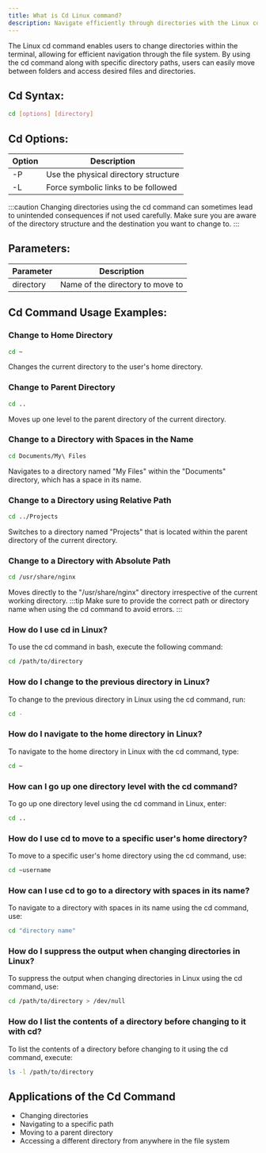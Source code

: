 ```yaml
---
title: What is Cd Linux command?
description: Navigate efficiently through directories with the Linux cd command. Learn how to change directories quickly in the terminal.
---
```


The Linux cd command enables users to change directories within the terminal, allowing for efficient navigation through the file system. By using the cd command along with specific directory paths, users can easily move between folders and access desired files and directories.

## Cd Syntax:
```bash
cd [options] [directory]
```

## Cd Options:
| Option | Description                         |
|--------|-------------------------------------|
| -P     | Use the physical directory structure|
| -L     | Force symbolic links to be followed |

:::caution
Changing directories using the cd command can sometimes lead to unintended consequences if not used carefully. Make sure you are aware of the directory structure and the destination you want to change to.
:::

## Parameters:
| Parameter | Description                   |
|-----------|-------------------------------|
| directory | Name of the directory to move to|
## Cd Command Usage Examples:
### Change to Home Directory
```bash
cd ~
```
Changes the current directory to the user's home directory.

### Change to Parent Directory
```bash
cd ..
```
Moves up one level to the parent directory of the current directory.

### Change to a Directory with Spaces in the Name
```bash
cd Documents/My\ Files
```
Navigates to a directory named "My Files" within the "Documents" directory, which has a space in its name.

### Change to a Directory using Relative Path
```bash
cd ../Projects
```
Switches to a directory named "Projects" that is located within the parent directory of the current directory.

### Change to a Directory with Absolute Path
```bash
cd /usr/share/nginx
```
Moves directly to the "/usr/share/nginx" directory irrespective of the current working directory.
:::tip
Make sure to provide the correct path or directory name when using the cd command to avoid errors.
:::

### How do I use cd in Linux?
To use the cd command in bash, execute the following command:
```bash
cd /path/to/directory
```

### How do I change to the previous directory in Linux?
To change to the previous directory in Linux using the cd command, run:
```bash
cd -
```

### How do I navigate to the home directory in Linux?
To navigate to the home directory in Linux with the cd command, type:
```bash
cd ~
```

### How can I go up one directory level with the cd command?
To go up one directory level using the cd command in Linux, enter:
```bash
cd ..
```

### How do I use cd to move to a specific user's home directory?
To move to a specific user's home directory using the cd command, use:
```bash
cd ~username
```

### How can I use cd to go to a directory with spaces in its name?
To navigate to a directory with spaces in its name using the cd command, use:
```bash
cd "directory name"
```

### How do I suppress the output when changing directories in Linux?
To suppress the output when changing directories in Linux using the cd command, use:
```bash
cd /path/to/directory > /dev/null
```

### How do I list the contents of a directory before changing to it with cd?
To list the contents of a directory before changing to it using the cd command, execute:
```bash
ls -l /path/to/directory
```
## Applications of the Cd Command

- Changing directories
- Navigating to a specific path
- Moving to a parent directory
- Accessing a different directory from anywhere in the file system